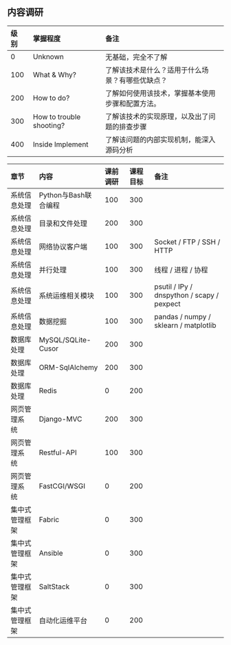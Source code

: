 ## 内容调研

| 级别  | 掌握程度                  | 备注                                      | 
| :--- | :----------------------- | :--------------------------------------- |
| 0    | Unknown                  | 无基础，完全不了解                          | 
| 100  | What & Why?              | 了解该技术是什么？适用于什么场景？有哪些优缺点？ | 
| 200  | How to do?               | 了解如何使用该技术，掌握基本使用步骤和配置方法。 |
| 300  | How to trouble shooting? | 了解该技术的实现原理，以及出了问题的排查步骤    |
| 400  | Inside Implement         | 了解该问题的内部实现机制，能深入源码分析        |


| 章节         | 内容                | 课前调研 | 课程目标 | 备注                       | 
| :---------- | :----------------- | :------ | :------ | :---------------------- |
| 系统信息处理  | Python与Bash联合编程 | 100 | 300 |       | 
| 系统信息处理  | 目录和文件处理        | 200 | 300 |       | 
| 系统信息处理  | 网络协议客户端        | 100 | 300 | Socket / FTP / SSH / HTTP | 
| 系统信息处理  | 并行处理             | 100 | 300 | 线程 / 进程 / 协程          | 
| 系统信息处理  | 系统运维相关模块      | 100 | 300 | psutil / IPy / dnspython / scapy / pexpect | 
| 系统信息处理  | 数据挖掘             | 100 | 300 | pandas / numpy / sklearn / matplotlib   | 
| 数据库处理    | MySQL/SQLite-Cusor | 200 | 300 |    |
| 数据库处理    | ORM-SqlAlchemy     | 200 | 300 |    |
| 数据库处理    | Redis              | 0   | 200 |    |
| 网页管理系统  | Django-MVC          | 200 | 300 |   |
| 网页管理系统  | Restful-API         | 100 | 300 |   |
| 网页管理系统  | FastCGI/WSGI        | 0   | 200 |   |
| 集中式管理框架 | Fabric             | 0   | 300 |   |
| 集中式管理框架 | Ansible            | 0   | 300 |   |
| 集中式管理框架 | SaltStack          | 0   | 300 |   | 
| 集中式管理框架 | 自动化运维平台        | 0   | 200 |   | 

